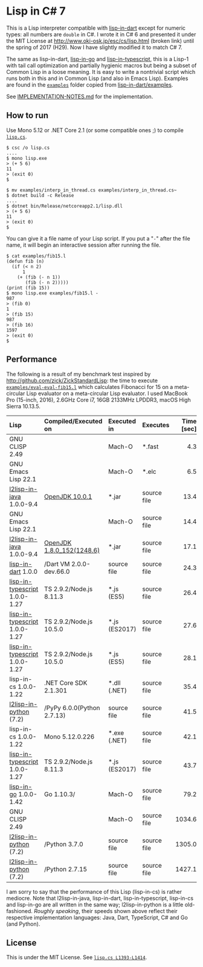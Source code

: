 # Lisp in C# 7

This is a Lisp interpreter compatible with
[lisp-in-dart](https://github.com/nukata/lisp-in-dart)
except for numeric types:  all numbers are `double` in C#.
I wrote it in C# 6 and presented it under the MIT License at
<http://www.oki-osk.jp/esc/cs/lisp.html> (broken link)
until the spring of 2017 (H29).
Now I have slightly modified it to match C# 7.

The same as lisp-in-dart, [lisp-in-go](https://github.com/nukata/lisp-in-go)
and [lisp-in-typescript](https://github.com/nukata/lisp-in-typescript),
this is a Lisp-1 with tail call optimization
and partially hygienic macros but being a subset of Common Lisp
in a loose meaning.
It is easy to write a nontrivial script which runs both in this and in
Common Lisp (and also in Emacs Lisp).
Examples are found in the [`examples`](examples) folder copied from
[lisp-in-dart/examples](http://github.com/nukata/lisp-in-dart/tree/master/examples).

See [IMPLEMENTATION-NOTES.md](IMPLEMENTATION-NOTES.md) for the implementation.


## How to run

Use Mono 5.12 or .NET Core 2.1 (or some compatible ones ;)
to compile [`lisp.cs`](lisp.cs).

```
$ csc /o lisp.cs
....
$ mono lisp.exe
> (+ 5 6)
11
> (exit 0)
$ 
```

```
$ mv examples/interp_in_thread.cs examples/interp_in_thread.cs~
$ dotnet build -c Release
....
$ dotnet bin/Release/netcoreapp2.1/lisp.dll
> (+ 5 6)
11
> (exit 0)
$
```

You can give it a file name of your Lisp script.
If you put a "`-`" after the file name, it will
begin an interactive session after running the file.

```
$ cat examples/fib15.l
(defun fib (n)
  (if (< n 2)
      1
    (+ (fib (- n 1))
       (fib (- n 2)))))
(print (fib 15))
$ mono lisp.exe examples/fib15.l -
987
> (fib 0)
1
> (fib 15)
987
> (fib 16)
1597
> (exit 0)
$ 
```


## Performance

The following is a result of my benchmark test inspired by <http://github.com/zick/ZickStandardLisp>:
the time to execute [`examples/eval-eval-fib15.l`](examples/eval-eval-fib15.l)
which calculates Fibonacci for 15 on a meta-circular Lisp evaluator on a meta-circular Lisp evaluator.
I used MacBook Pro (15-inch, 2016), 2.6GHz Core i7, 16GB 2133MHz LPDDR3, macOS High Sierra 10.13.5.

| Lisp                                                                          | Compiled/Executed on                                            | Executed in   | Executes    | Time [sec] | Rel. Speed  |
|:------------------------------------------------------------------------------|:----------------------------------------------------------------|:--------------|:------------|-----------:|------------:| 
| GNU CLISP 2.49                                                                |                                                                 | Mach-O        | *.fast      |     4.3    | 8.23
| GNU Emacs Lisp 22.1                                                           |                                                                 | Mach-O        | *.elc       |     6.5    | 5.45
| [l2lisp-in-java](https://github.com/nukata/l2lisp-in-java) 1.0.0-9.4          | [OpenJDK 10.0.1](http://jdk.java.net/10/)                       | *.jar         | source file |    13.4    | 2.64
| GNU Emacs Lisp 22.1                                                           |                                                                 | Mach-O        | source file |    14.4    | 2.46
| [l2lisp-in-java](https://github.com/nukata/l2lisp-in-java) 1.0.0-9.4          | [OpenJDK 1.8.0_152(1248.6)](https://github.com/JetBrains/jdk8u) | *.jar         | source file |    17.1    | 2.07
| [lisp-in-dart](https://github.com/nukata/lisp-in-dart) 1.0.0                  | /Dart VM 2.0.0-dev.66.0                                         | source file   | source file |    24.3    | 1.46
| [lisp-in-typescript](https://github.com/nukata/lisp-in-typescript) 1.0.0-1.27 | TS 2.9.2/Node.js 8.11.3                                         | *.js (ES5)    | source file |    26.4    | 1.34
| [lisp-in-typescript](https://github.com/nukata/lisp-in-typescript) 1.0.0-1.27 | TS 2.9.2/Node.js 10.5.0                                         | *.js (ES2017) | source file |    27.6    | 1.28
| [lisp-in-typescript](https://github.com/nukata/lisp-in-typescript) 1.0.0-1.27 | TS 2.9.2/Node.js 10.5.0                                         | *.js (ES5)    | source file |    28.1    | 1.26
| lisp-in-cs 1.0.0-1.22                                                         | .NET Core SDK 2.1.301                                           | *.dll (.NET)  | source file |    35.4    | 1.00
| [l2lisp-in-python](https://github.com/nukata/l2lisp-in-python) (7.2)          | /PyPy 6.0.0(Python 2.7.13)                                      | source file   | source file |    41.5    | 0.85
| lisp-in-cs 1.0.0-1.22                                                         | Mono 5.12.0.226                                                 | *.exe (.NET)  | source file |    42.1    | 0.84
| [lisp-in-typescript](https://github.com/nukata/lisp-in-typescript) 1.0.0-1.27 | TS 2.9.2/Node.js 8.11.3                                         | *.js (ES2017) | source file |    43.7    | 0.81
| [lisp-in-go](https://github.com/nukata/lisp-in-go) 1.0.0-1.42                 | Go 1.10.3/                                                      | Mach-O        | source file |    79.2    | 0.45
| GNU CLISP 2.49                                                                |                                                                 | Mach-O        | source file |  1034.6    | 0.03
| [l2lisp-in-python](https://github.com/nukata/l2lisp-in-python) (7.2)          | /Python 3.7.0                                                   | source file   | source file |  1305.0    | 0.03
| [l2lisp-in-python](https://github.com/nukata/l2lisp-in-python) (7.2)          | /Python 2.7.15                                                  | source file   | source file |  1427.1    | 0.02

I am sorry to say that the performance of this Lisp (lisp-in-cs) is rather mediocre.
Note that l2lisp-in-java, lisp-in-dart, lisp-in-typescript, lisp-in-cs and lisp-in-go are all written in the same way; l2lisp-in-python is a little old-fashioned.
*Roughly speaking*, their speeds shown above reflect their respective implementation languages: Java, Dart, TypeScript, C# and Go (and Python).


## License

This is under the MIT License.
See [`lisp.cs L1393-L1414`](lisp.cs#L1393-L1414).
